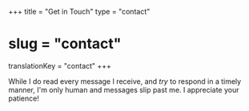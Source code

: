 +++
title = "Get in Touch"
type = "contact"
# slug = "contact"
translationKey = "contact"
+++



While I do read every message I receive, and <em>try</em> to respond in a timely manner, I'm only human and messages slip past me. I appreciate your patience!